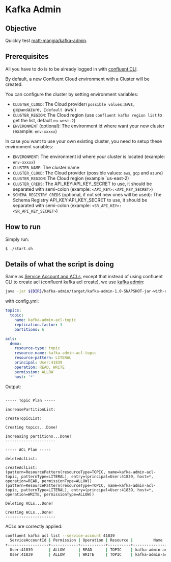 # Kafka Admin

## Objective

Quickly test [matt-mangia/kafka-admin](https://github.com/matt-mangia/kafka-admin).

## Prerequisites

All you have to do is to be already logged in with [confluent CLI](https://docs.confluent.io/confluent-cli/current/overview.html#confluent-cli-overview).

By default, a new Confluent Cloud environment with a Cluster will be created.

You can configure the cluster by setting environment variables:

* `CLUSTER_CLOUD`: The Cloud provider` (possible values: `aws`, `gcp` and `azure`, default `aws`)
* `CLUSTER_REGION`: The Cloud region (use `confluent kafka region list` to get the list, default `eu-west-2`)
* `ENVIRONMENT` (optional): The environment id where want your new cluster (example: `env-xxxxx`) 

In case you want to use your own existing cluster, you need to setup these environment variables:

* `ENVIRONMENT`: The environment id where your cluster is located (example: `env-xxxxx`) 
* `CLUSTER_NAME`: The cluster name
* `CLUSTER_CLOUD`: The Cloud provider (possible values: `aws`, `gcp` and `azure`)
* `CLUSTER_REGION`: The Cloud region (example `us-east-2)
* `CLUSTER_CREDS`: The API_KEY:API_KEY_SECRET to use, it should be separated with semi-colon (example: `<API_KEY>:<API_KEY_SECRET>`)
* `SCHEMA_REGISTRY_CREDS` (optional, if not set new ones will be used): The Schema Registry API_KEY:API_KEY_SECRET to use, it should be separated with semi-colon (example: `<SR_API_KEY>:<SR_API_KEY_SECRET>`)
## How to run

Simply run:

```
$ ./start.sh
```

## Details of what the script is doing

Same as [Service Account and ACLs](https://github.com/vdesabou/kafka-docker-playground/tree/master/ccloud/ccloud-demo#service-account-and-acls), except that instead of using confluent CLI to create acl (confluent kafka acl create), we use [kafka admin](https://github.com/matt-mangia/kafka-admin):

```bash
java -jar ${DIR}/kafka-admin/target/kafka-admin-1.0-SNAPSHOT-jar-with-dependencies.jar -properties ${DIR}/kafka-admin.properties -config ${DIR}/config.yml -execute
```

with config.yml:

```yml
topics:
  topic:
    name: kafka-admin-acl-topic
    replication.factor: 3
    partitions: 6

acls:
  demo:
    resource-type: topic
    resource-name: kafka-admin-acl-topic
    resource-pattern: LITERAL
    principal: User:41839
    operation: READ, WRITE
    permission: ALLOW
    host: '*'
```

Output:

```

----- Topic Plan -----

increasePartitionList:

createTopicList:

Creating topics...Done!

Increasing partitions...Done!
----------------------

----- ACL Plan -----

deleteAclList:

createAclList:
(pattern=ResourcePattern(resourceType=TOPIC, name=kafka-admin-acl-topic, patternType=LITERAL), entry=(principal=User:41839, host=*, operation=READ, permissionType=ALLOW))
(pattern=ResourcePattern(resourceType=TOPIC, name=kafka-admin-acl-topic, patternType=LITERAL), entry=(principal=User:41839, host=*, operation=WRITE, permissionType=ALLOW))

Deleting ACLs...Done!

Creating ACLs...Done!
----------------------
```

ACLs are correctly applied:

```bash
confluent kafka acl list --service-account 41839
  ServiceAccountId | Permission | Operation | Resource |         Name          |  Type
+------------------+------------+-----------+----------+-----------------------+---------+
  User:41839       | ALLOW      | READ      | TOPIC    | kafka-admin-acl-topic | LITERAL
  User:41839       | ALLOW      | WRITE     | TOPIC    | kafka-admin-acl-topic | LITERAL
```

